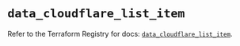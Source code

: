 # `data_cloudflare_list_item`

Refer to the Terraform Registry for docs: [`data_cloudflare_list_item`](https://registry.terraform.io/providers/cloudflare/cloudflare/5.10.0/docs/data-sources/list_item).
